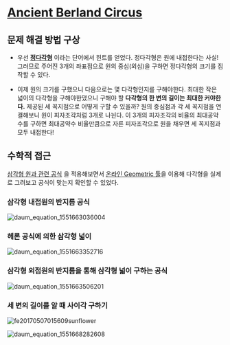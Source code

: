 # [Ancient Berland Circus](http://codeforces.com/problemset/problem/1/C)


## 문제 해결 방법 구상

* 우선 **[정다각형](https://ko.wikipedia.org/wiki/정다각형)** 이라는 단어에서 힌트를 얻었다. 정다각형은 원에 내접한다는 사실! 
그러므로 주어진 3개의 좌표점으로 원의 중심(외심)을 구하면 정다각형의 크기를 짐작할 수 있다.


* 이제 원의 크기를 구했으니 다음으로는 몇 다각형인지를 구해야한다. 최대한 작은 넓이의 다각형을 구해야한댔으니 구해야 할 **다각형의 한 변의 길이는 최대한 커야한다.** 제공된 세 꼭지점으로 어떻게 구할 수 있을까? 
원의 중심점과 각 세 꼭지점을 연결해보니 원이 피자조각처럼 3개로 나뉜다. 이 3개의 피자조각의 비율의 최대공약수를 구하면 최대공약수 비율만큼으로 자른 피자조각으로 원을 채우면 세 꼭지점과 모두 내접한다!


## 수학적 접근

[삼각형 원과 관련 공식](https://doza.pro/art/math/geometry/ko/area-triangle) 을 적용해보면서 [온라인 Geometric 툴](https://www.math10.com/en/geometry/geogebra/geogebra.html)을 이용해 다각형을 실제로 그려보고 공식이 맞는지 확인할 수 있었다.


### 삼각형 내접원의 반지름 공식

![daum_equation_1551663036004](https://user-images.githubusercontent.com/24663059/53705583-ee79ee80-3e68-11e9-8f41-52fa9983b016.png)


### 헤론 공식에 의한 삼각형 넓이

![daum_equation_1551663352716](https://user-images.githubusercontent.com/24663059/53705644-54667600-3e69-11e9-966e-8af242d7af8f.png)


### 삼각형 외접원의 반지름을 통해 삼각형 넓이 구하는 공식

![daum_equation_1551663506201](https://user-images.githubusercontent.com/24663059/53705701-b32bef80-3e69-11e9-83d4-274ad109abc5.png)


### 세 변의 길이를 알 때 사이각 구하기

![fe20170507015609sunflower](https://user-images.githubusercontent.com/24663059/53707943-79acb180-3e74-11e9-9029-66b4d3310800.png)

![daum_equation_1551668282608](https://user-images.githubusercontent.com/24663059/53708023-cc866900-3e74-11e9-8143-08eca9fdde6b.png)




